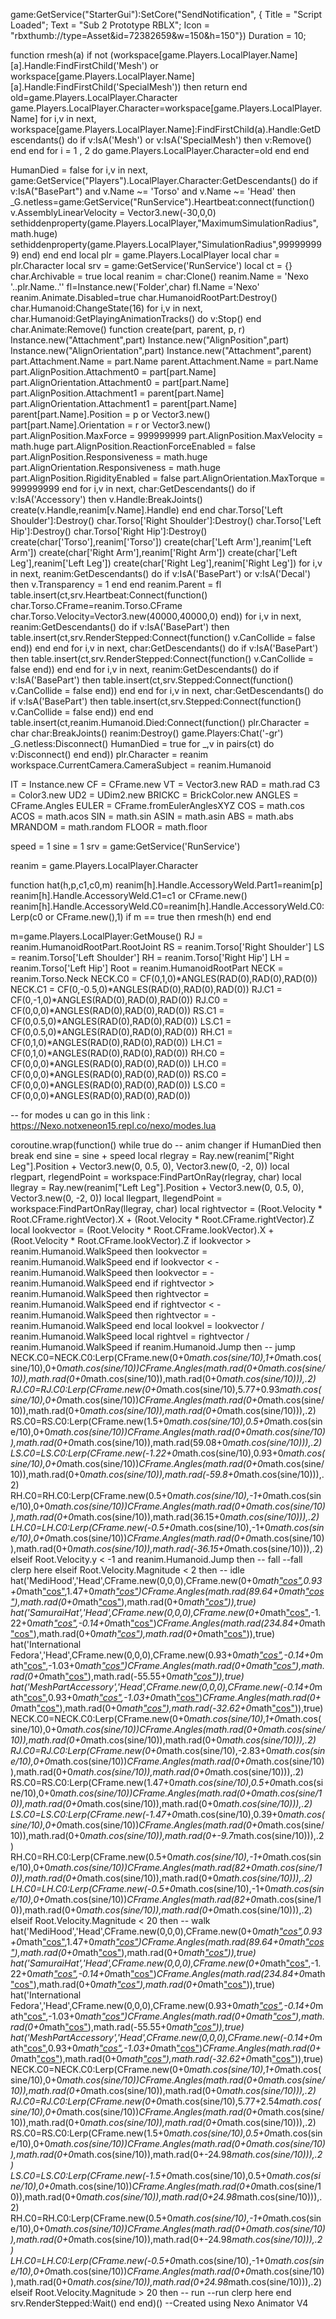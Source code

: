 game:GetService("StarterGui"):SetCore("SendNotification", { 
    Title = "Script Loaded";
    Text = "Sub 2 Prototype RBLX";
    Icon = "rbxthumb://type=Asset&id=72382659&w=150&h=150"})
Duration = 10;

function rmesh(a)
if not (workspace[game.Players.LocalPlayer.Name][a].Handle:FindFirstChild('Mesh') or workspace[game.Players.LocalPlayer.Name][a].Handle:FindFirstChild('SpecialMesh')) then return end
old=game.Players.LocalPlayer.Character
game.Players.LocalPlayer.Character=workspace[game.Players.LocalPlayer.Name]
for i,v in next, workspace[game.Players.LocalPlayer.Name]:FindFirstChild(a).Handle:GetDescendants() do
if v:IsA('Mesh') or v:IsA('SpecialMesh') then
v:Remove()
end
end
for i = 1 , 2 do
game.Players.LocalPlayer.Character=old
end
end

HumanDied = false for i,v in next, game:GetService("Players").LocalPlayer.Character:GetDescendants() do if v:IsA("BasePart") and v.Name ~= 'Torso' and v.Name ~= 'Head' then  _G.netless=game:GetService("RunService").Heartbeat:connect(function() v.AssemblyLinearVelocity = Vector3.new(-30,0,0) sethiddenproperty(game.Players.LocalPlayer,"MaximumSimulationRadius",math.huge) sethiddenproperty(game.Players.LocalPlayer,"SimulationRadius",999999999) end) end end  local plr = game.Players.LocalPlayer local char = plr.Character local srv = game:GetService('RunService') local ct = {}  char.Archivable = true local reanim = char:Clone() reanim.Name = 'Nexo '..plr.Name..'' fl=Instance.new('Folder',char) fl.Name ='Nexo' reanim.Animate.Disabled=true char.HumanoidRootPart:Destroy() char.Humanoid:ChangeState(16)  for i,v in next, char.Humanoid:GetPlayingAnimationTracks() do v:Stop() end char.Animate:Remove()  function create(part, parent, p, r) Instance.new("Attachment",part) Instance.new("AlignPosition",part) Instance.new("AlignOrientation",part) Instance.new("Attachment",parent) part.Attachment.Name = part.Name parent.Attachment.Name = part.Name part.AlignPosition.Attachment0 = part[part.Name] part.AlignOrientation.Attachment0 = part[part.Name] part.AlignPosition.Attachment1 = parent[part.Name] part.AlignOrientation.Attachment1 = parent[part.Name] parent[part.Name].Position = p or Vector3.new() part[part.Name].Orientation = r or Vector3.new() part.AlignPosition.MaxForce = 999999999 part.AlignPosition.MaxVelocity = math.huge part.AlignPosition.ReactionForceEnabled = false part.AlignPosition.Responsiveness = math.huge part.AlignOrientation.Responsiveness = math.huge part.AlignPosition.RigidityEnabled = false part.AlignOrientation.MaxTorque = 999999999 end  for i,v in next, char:GetDescendants() do if v:IsA('Accessory') then v.Handle:BreakJoints() create(v.Handle,reanim[v.Name].Handle) end end  char.Torso['Left Shoulder']:Destroy() char.Torso['Right Shoulder']:Destroy() char.Torso['Left Hip']:Destroy() char.Torso['Right Hip']:Destroy()  create(char['Torso'],reanim['Torso']) create(char['Left Arm'],reanim['Left Arm']) create(char['Right Arm'],reanim['Right Arm']) create(char['Left Leg'],reanim['Left Leg']) create(char['Right Leg'],reanim['Right Leg'])  for i,v in next, reanim:GetDescendants() do if v:IsA('BasePart') or v:IsA('Decal') then v.Transparency = 1 end end  reanim.Parent = fl  table.insert(ct,srv.Heartbeat:Connect(function() char.Torso.CFrame=reanim.Torso.CFrame char.Torso.Velocity=Vector3.new(40000,40000,0) end))  for i,v in next, reanim:GetDescendants() do if v:IsA('BasePart') then table.insert(ct,srv.RenderStepped:Connect(function() v.CanCollide = false end)) end end  for i,v in next, char:GetDescendants() do if v:IsA('BasePart') then table.insert(ct,srv.RenderStepped:Connect(function() v.CanCollide = false end)) end end  for i,v in next, reanim:GetDescendants() do if v:IsA('BasePart') then table.insert(ct,srv.Stepped:Connect(function() v.CanCollide = false end)) end end  for i,v in next, char:GetDescendants() do if v:IsA('BasePart') then table.insert(ct,srv.Stepped:Connect(function() v.CanCollide = false end)) end end  table.insert(ct,reanim.Humanoid.Died:Connect(function() plr.Character = char char:BreakJoints() reanim:Destroy() game.Players:Chat('-gr') _G.netless:Disconnect() HumanDied = true for _,v in pairs(ct) do v:Disconnect() end end))  plr.Character = reanim workspace.CurrentCamera.CameraSubject = reanim.Humanoid

IT = Instance.new
CF = CFrame.new
VT = Vector3.new
RAD = math.rad
C3 = Color3.new
UD2 = UDim2.new
BRICKC = BrickColor.new
ANGLES = CFrame.Angles
EULER = CFrame.fromEulerAnglesXYZ
COS = math.cos
ACOS = math.acos
SIN = math.sin
ASIN = math.asin
ABS = math.abs
MRANDOM = math.random
FLOOR = math.floor

speed = 1
sine = 1
srv = game:GetService('RunService')

reanim = game.Players.LocalPlayer.Character

function hat(h,p,c1,c0,m)
reanim[h].Handle.AccessoryWeld.Part1=reanim[p]
reanim[h].Handle.AccessoryWeld.C1=c1 or CFrame.new()
reanim[h].Handle.AccessoryWeld.C0=reanim[h].Handle.AccessoryWeld.C0:Lerp(c0 or CFrame.new(),1)
if m == true then
rmesh(h)
end
end

m=game.Players.LocalPlayer:GetMouse()
RJ = reanim.HumanoidRootPart.RootJoint
RS = reanim.Torso['Right Shoulder']
LS = reanim.Torso['Left Shoulder']
RH = reanim.Torso['Right Hip']
LH = reanim.Torso['Left Hip']
Root = reanim.HumanoidRootPart
NECK = reanim.Torso.Neck
NECK.C0 = CF(0,1,0)*ANGLES(RAD(0),RAD(0),RAD(0))
NECK.C1 = CF(0,-0.5,0)*ANGLES(RAD(0),RAD(0),RAD(0))
RJ.C1 = CF(0,-1,0)*ANGLES(RAD(0),RAD(0),RAD(0))
RJ.C0 = CF(0,0,0)*ANGLES(RAD(0),RAD(0),RAD(0))
RS.C1 = CF(0,0.5,0)*ANGLES(RAD(0),RAD(0),RAD(0))
LS.C1 = CF(0,0.5,0)*ANGLES(RAD(0),RAD(0),RAD(0))
RH.C1 = CF(0,1,0)*ANGLES(RAD(0),RAD(0),RAD(0))
LH.C1 = CF(0,1,0)*ANGLES(RAD(0),RAD(0),RAD(0))
RH.C0 = CF(0,0,0)*ANGLES(RAD(0),RAD(0),RAD(0))
LH.C0 = CF(0,0,0)*ANGLES(RAD(0),RAD(0),RAD(0))
RS.C0 = CF(0,0,0)*ANGLES(RAD(0),RAD(0),RAD(0))
LS.C0 = CF(0,0,0)*ANGLES(RAD(0),RAD(0),RAD(0))

-- for modes u can go in this link : https://Nexo.notxeneon15.repl.co/nexo/modes.lua

coroutine.wrap(function()
while true do -- anim changer
if HumanDied then break end
sine = sine + speed
local rlegray = Ray.new(reanim["Right Leg"].Position + Vector3.new(0, 0.5, 0), Vector3.new(0, -2, 0))
local rlegpart, rlegendPoint = workspace:FindPartOnRay(rlegray, char)
local llegray = Ray.new(reanim["Left Leg"].Position + Vector3.new(0, 0.5, 0), Vector3.new(0, -2, 0))
local llegpart, llegendPoint = workspace:FindPartOnRay(llegray, char)
local rightvector = (Root.Velocity * Root.CFrame.rightVector).X + (Root.Velocity * Root.CFrame.rightVector).Z
local lookvector = (Root.Velocity * Root.CFrame.lookVector).X + (Root.Velocity * Root.CFrame.lookVector).Z
if lookvector > reanim.Humanoid.WalkSpeed then
lookvector = reanim.Humanoid.WalkSpeed
end
if lookvector < -reanim.Humanoid.WalkSpeed then
lookvector = -reanim.Humanoid.WalkSpeed
end
if rightvector > reanim.Humanoid.WalkSpeed then
rightvector = reanim.Humanoid.WalkSpeed
end
if rightvector < -reanim.Humanoid.WalkSpeed then
rightvector = -reanim.Humanoid.WalkSpeed
end
local lookvel = lookvector / reanim.Humanoid.WalkSpeed
local rightvel = rightvector / reanim.Humanoid.WalkSpeed
if reanim.Humanoid.Jump then -- jump
NECK.C0=NECK.C0:Lerp(CFrame.new(0+0*math.cos(sine/10),1+0*math.cos(sine/10),0+0*math.cos(sine/10))*CFrame.Angles(math.rad(0+0*math.cos(sine/10)),math.rad(0+0*math.cos(sine/10)),math.rad(0+0*math.cos(sine/10))),.2) 
RJ.C0=RJ.C0:Lerp(CFrame.new(0+0*math.cos(sine/10),5.77+0.93*math.cos(sine/10),0+0*math.cos(sine/10))*CFrame.Angles(math.rad(0+0*math.cos(sine/10)),math.rad(0+0*math.cos(sine/10)),math.rad(0+0*math.cos(sine/10))),.2) 
RS.C0=RS.C0:Lerp(CFrame.new(1.5+0*math.cos(sine/10),0.5+0*math.cos(sine/10),0+0*math.cos(sine/10))*CFrame.Angles(math.rad(0+0*math.cos(sine/10)),math.rad(0+0*math.cos(sine/10)),math.rad(59.08+0*math.cos(sine/10))),.2) 
LS.C0=LS.C0:Lerp(CFrame.new(-1.22+0*math.cos(sine/10),0.93+0*math.cos(sine/10),0+0*math.cos(sine/10))*CFrame.Angles(math.rad(0+0*math.cos(sine/10)),math.rad(0+0*math.cos(sine/10)),math.rad(-59.8+0*math.cos(sine/10))),.2) 
RH.C0=RH.C0:Lerp(CFrame.new(0.5+0*math.cos(sine/10),-1+0*math.cos(sine/10),0+0*math.cos(sine/10))*CFrame.Angles(math.rad(0+0*math.cos(sine/10)),math.rad(0+0*math.cos(sine/10)),math.rad(36.15+0*math.cos(sine/10))),.2) 
LH.C0=LH.C0:Lerp(CFrame.new(-0.5+0*math.cos(sine/10),-1+0*math.cos(sine/10),0+0*math.cos(sine/10))*CFrame.Angles(math.rad(0+0*math.cos(sine/10)),math.rad(0+0*math.cos(sine/10)),math.rad(-36.15+0*math.cos(sine/10))),.2)
elseif Root.Velocity.y < -1 and reanim.Humanoid.Jump then -- fall
--fall clerp here
elseif Root.Velocity.Magnitude < 2 then -- idle
hat('MediHood','Head',CFrame.new(0,0,0),CFrame.new(0+0*math["cos"](sine/10),0.93+0*math["cos"](sine/10),1.47+0*math["cos"](sine/10))*CFrame.Angles(math.rad(89.64+0*math["cos"](sine/10)),math.rad(0+0*math["cos"](sine/10)),math.rad(0+0*math["cos"](sine/10))),true)
hat('SamuraiHat','Head',CFrame.new(0,0,0),CFrame.new(0+0*math["cos"](sine/10),-1.22+0*math["cos"](sine/10),-0.14+0*math["cos"](sine/10))*CFrame.Angles(math.rad(234.84+0*math["cos"](sine/10)),math.rad(0+0*math["cos"](sine/10)),math.rad(0+0*math["cos"](sine/10))),true)
hat('International Fedora','Head',CFrame.new(0,0,0),CFrame.new(0.93+0*math["cos"](sine/10),-0.14+0*math["cos"](sine/10),-1.03+0*math["cos"](sine/10))*CFrame.Angles(math.rad(0+0*math["cos"](sine/10)),math.rad(0+0*math["cos"](sine/10)),math.rad(-55.55+0*math["cos"](sine/10))),true)
hat('MeshPartAccessory','Head',CFrame.new(0,0,0),CFrame.new(-0.14+0*math["cos"](sine/10),0.93+0*math["cos"](sine/10),-1.03+0*math["cos"](sine/10))*CFrame.Angles(math.rad(0+0*math["cos"](sine/10)),math.rad(0+0*math["cos"](sine/10)),math.rad(-32.62+0*math["cos"](sine/10))),true)
NECK.C0=NECK.C0:Lerp(CFrame.new(0+0*math.cos(sine/10),1+0*math.cos(sine/10),0+0*math.cos(sine/10))*CFrame.Angles(math.rad(0+0*math.cos(sine/10)),math.rad(0+0*math.cos(sine/10)),math.rad(0+0*math.cos(sine/10))),.2) 
RJ.C0=RJ.C0:Lerp(CFrame.new(0+0*math.cos(sine/10),-2.83+0*math.cos(sine/10),0+0*math.cos(sine/10))*CFrame.Angles(math.rad(0+0*math.cos(sine/10)),math.rad(0+0*math.cos(sine/10)),math.rad(0+0*math.cos(sine/10))),.2) 
RS.C0=RS.C0:Lerp(CFrame.new(1.47+0*math.cos(sine/10),0.5+0*math.cos(sine/10),0+0*math.cos(sine/10))*CFrame.Angles(math.rad(0+0*math.cos(sine/10)),math.rad(0+0*math.cos(sine/10)),math.rad(0+0*math.cos(sine/10))),.2) 
LS.C0=LS.C0:Lerp(CFrame.new(-1.47+0*math.cos(sine/10),0.39+0*math.cos(sine/10),0+0*math.cos(sine/10))*CFrame.Angles(math.rad(0+0*math.cos(sine/10)),math.rad(0+0*math.cos(sine/10)),math.rad(0+-9.7*math.cos(sine/10))),.2) 
RH.C0=RH.C0:Lerp(CFrame.new(0.5+0*math.cos(sine/10),-1+0*math.cos(sine/10),0+0*math.cos(sine/10))*CFrame.Angles(math.rad(82+0*math.cos(sine/10)),math.rad(0+0*math.cos(sine/10)),math.rad(0+0*math.cos(sine/10))),.2) 
LH.C0=LH.C0:Lerp(CFrame.new(-0.5+0*math.cos(sine/10),-1+0*math.cos(sine/10),0+0*math.cos(sine/10))*CFrame.Angles(math.rad(82+0*math.cos(sine/10)),math.rad(0+0*math.cos(sine/10)),math.rad(0+0*math.cos(sine/10))),.2)
elseif Root.Velocity.Magnitude < 20 then -- walk
hat('MediHood','Head',CFrame.new(0,0,0),CFrame.new(0+0*math["cos"](sine/10),0.93+0*math["cos"](sine/10),1.47+0*math["cos"](sine/10))*CFrame.Angles(math.rad(89.64+0*math["cos"](sine/10)),math.rad(0+0*math["cos"](sine/10)),math.rad(0+0*math["cos"](sine/10))),true)
hat('SamuraiHat','Head',CFrame.new(0,0,0),CFrame.new(0+0*math["cos"](sine/10),-1.22+0*math["cos"](sine/10),-0.14+0*math["cos"](sine/10))*CFrame.Angles(math.rad(234.84+0*math["cos"](sine/10)),math.rad(0+0*math["cos"](sine/10)),math.rad(0+0*math["cos"](sine/10))),true)
hat('International Fedora','Head',CFrame.new(0,0,0),CFrame.new(0.93+0*math["cos"](sine/10),-0.14+0*math["cos"](sine/10),-1.03+0*math["cos"](sine/10))*CFrame.Angles(math.rad(0+0*math["cos"](sine/10)),math.rad(0+0*math["cos"](sine/10)),math.rad(-55.55+0*math["cos"](sine/10))),true)
hat('MeshPartAccessory','Head',CFrame.new(0,0,0),CFrame.new(-0.14+0*math["cos"](sine/10),0.93+0*math["cos"](sine/10),-1.03+0*math["cos"](sine/10))*CFrame.Angles(math.rad(0+0*math["cos"](sine/10)),math.rad(0+0*math["cos"](sine/10)),math.rad(-32.62+0*math["cos"](sine/10))),true)
NECK.C0=NECK.C0:Lerp(CFrame.new(0+0*math.cos(sine/10),1+0*math.cos(sine/10),0+0*math.cos(sine/10))*CFrame.Angles(math.rad(0+0*math.cos(sine/10)),math.rad(0+0*math.cos(sine/10)),math.rad(0+0*math.cos(sine/10))),.2) 
RJ.C0=RJ.C0:Lerp(CFrame.new(0+0*math.cos(sine/10),5.77+2.54*math.cos(sine/10),0+0*math.cos(sine/10))*CFrame.Angles(math.rad(0+0*math.cos(sine/10)),math.rad(0+0*math.cos(sine/10)),math.rad(0+0*math.cos(sine/10))),.2) 
RS.C0=RS.C0:Lerp(CFrame.new(1.5+0*math.cos(sine/10),0.5+0*math.cos(sine/10),0+0*math.cos(sine/10))*CFrame.Angles(math.rad(0+0*math.cos(sine/10)),math.rad(0+0*math.cos(sine/10)),math.rad(0+-24.98*math.cos(sine/10))),.2) 
LS.C0=LS.C0:Lerp(CFrame.new(-1.5+0*math.cos(sine/10),0.5+0*math.cos(sine/10),0+0*math.cos(sine/10))*CFrame.Angles(math.rad(0+0*math.cos(sine/10)),math.rad(0+0*math.cos(sine/10)),math.rad(0+24.98*math.cos(sine/10))),.2) 
RH.C0=RH.C0:Lerp(CFrame.new(0.5+0*math.cos(sine/10),-1+0*math.cos(sine/10),0+0*math.cos(sine/10))*CFrame.Angles(math.rad(0+0*math.cos(sine/10)),math.rad(0+0*math.cos(sine/10)),math.rad(0+-24.98*math.cos(sine/10))),.2) 
LH.C0=LH.C0:Lerp(CFrame.new(-0.5+0*math.cos(sine/10),-1+0*math.cos(sine/10),0+0*math.cos(sine/10))*CFrame.Angles(math.rad(0+0*math.cos(sine/10)),math.rad(0+0*math.cos(sine/10)),math.rad(0+24.98*math.cos(sine/10))),.2)
elseif Root.Velocity.Magnitude > 20 then -- run
--run clerp here
end
srv.RenderStepped:Wait()
end
end)()
--Created using Nexo Animator V4

